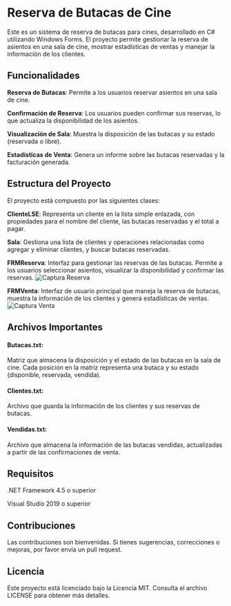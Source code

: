 # Reserva de Butacas de Cine
Este es un sistema de reserva de butacas para cines, desarrollado en C# utilizando Windows Forms. El proyecto permite gestionar la reserva de asientos en una sala de cine, mostrar estadísticas de ventas y manejar la información de los clientes.

## Funcionalidades
**Reserva de Butacas**: Permite a los usuarios reservar asientos en una sala de cine.

**Confirmación de Reserva**: Los usuarios pueden confirmar sus reservas, lo que actualiza la disponibilidad de los asientos.

**Visualización de Sala**: Muestra la disposición de las butacas y su estado (reservada o libre).

**Estadísticas de Venta**: Genera un informe sobre las butacas reservadas y la facturación generada.

## Estructura del Proyecto
El proyecto está compuesto por las siguientes clases:

**ClienteLSE**: Representa un cliente en la lista simple enlazada, con propiedades para el nombre del cliente, las butacas reservadas y el total a pagar.

**Sala**: Gestiona una lista de clientes y operaciones relacionadas como agregar y eliminar clientes, y buscar butacas reservadas.

**FRMReserva**: Interfaz para gestionar las reservas de las butacas. Permite a los usuarios seleccionar asientos, visualizar la disponibilidad y confirmar las reservas.
![Captura Reserva](https://github.com/user-attachments/assets/55776323-cef7-4597-b602-1cb2d61e7e79)

**FRMVenta**: Interfaz de usuario principal que maneja la reserva de butacas, muestra la información de los clientes y genera estadísticas de ventas.
![Captura Venta](https://github.com/user-attachments/assets/0f8c0818-b99c-42e5-84e2-76fd662be520)

## Archivos Importantes
#### Butacas.txt:
Matriz que almacena la disposición y el estado de las butacas en la sala de cine. Cada posición en la matriz representa una butaca y su estado (disponible, reservada, vendida).

#### Clientes.txt:
Archivo que guarda la información de los clientes y sus reservas de butacas.

#### Vendidas.txt:
Archivo que almacena la información de las butacas vendidas, actualizadas a partir de las confirmaciones de venta.

## Requisitos
.NET Framework 4.5 o superior

Visual Studio 2019 o superior

## Contribuciones
Las contribuciones son bienvenidas. Si tienes sugerencias, correcciones o mejoras, por favor envía un pull request.

## Licencia
Este proyecto está licenciado bajo la Licencia MIT. Consulta el archivo LICENSE para obtener más detalles.
